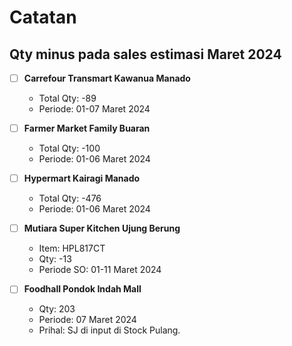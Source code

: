# Catatan

## Qty minus pada sales estimasi Maret 2024

- [ ] **Carrefour Transmart Kawanua Manado**
	- Total Qty: -89
	- Periode: 01-07 Maret 2024

- [ ] **Farmer Market Family Buaran**
	- Total Qty: -100
	- Periode: 01-06 Maret 2024

- [ ] **Hypermart Kairagi Manado**
	- Total Qty: -476
	- Periode: 01-06 Maret 2024

- [ ] **Mutiara Super Kitchen Ujung Berung**
	- Item: HPL817CT
	- Qty: -13
	- Periode SO: 01-11 Maret 2024

- [ ] **Foodhall Pondok Indah Mall**
	- Qty: 203
	- Periode: 07 Maret 2024
	- Prihal: SJ di input di Stock Pulang.

